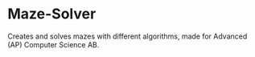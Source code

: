 # Maze-Solver
Creates and solves mazes with different algorithms, made for Advanced (AP) Computer Science AB.
